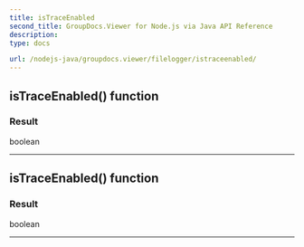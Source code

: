 ```yaml
---
title: isTraceEnabled
second_title: GroupDocs.Viewer for Node.js via Java API Reference
description: 
type: docs

url: /nodejs-java/groupdocs.viewer/filelogger/istraceenabled/
---
```


## isTraceEnabled()  function


### Result
boolean


---


## isTraceEnabled()  function


### Result
boolean


---


